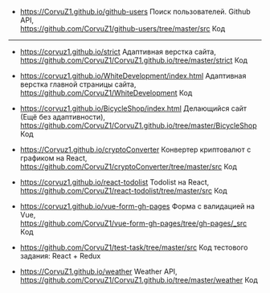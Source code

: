 * <https://CorvuZ1.github.io/github-users>  Поиск пользователей. Github API,  
  <https://github.com/CorvuZ1/github-users/tree/master/src>  Код  
***
* <https://corvuz1.github.io/strict>  Адаптивная верстка сайта,  
  <https://github.com/CorvuZ1/CorvuZ1.github.io/tree/master/strict>  Код
  
* <https://corvuz1.github.io/WhiteDevelopment/index.html>  Адаптивная верстка главной страницы сайта,  
  <https://github.com/CorvuZ1/WhiteDevelopment>  Код  
  
* <https://corvuz1.github.io/BicycleShop/index.html> Делающийся сайт (Ещё без адаптивности),  
  <https://github.com/CorvuZ1/CorvuZ1.github.io/tree/master/BicycleShop> Код  

* <https://Corvuz1.github.io/cryptoConverter>  Конвертер криптовалют с графиком на React,  
  <https://github.com/CorvuZ1/cryptoConverter/tree/master/src>  Код  

* <https://corvuz1.github.io/react-todolist>  Todolist на React,  
  <https://github.com/CorvuZ1/react-todolist/tree/master/src>  Код  
  
* <https://corvuz1.github.io/vue-form-gh-pages>  Форма с валидацией на Vue,  
  <https://github.com/CorvuZ1/vue-form-gh-pages/tree/gh-pages/_src>  Код

* <https://github.com/CorvuZ1/test-task/tree/master/src>  Код тестового задания: React + Redux  

* <https://CorvuZ1.github.io/weather>  Weather API,  
  <https://github.com/CorvuZ1/CorvuZ1.github.io/tree/master/weather>  Код  
  



